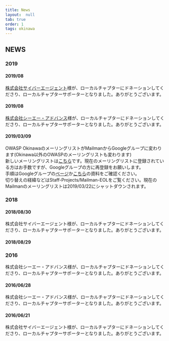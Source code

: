 ```yaml
---
title: News
layout:  null
tab: true
order: 1
tags: okinawa
---
```


## NEWS

### 2019

#### 2019/08

[株式会社サイバーエージェント](https://www.cyberagent.co.jp/)様が、ローカルチャプターにドネーションしてくださり、ローカルチャプターサポーターとなりました。ありがとうございます。

#### 2019/08

[株式会社シーエー・アドバンス](https://www.ca-adv.co.jp/)様が、ローカルチャプターにドネーションしてくださり、ローカルチャプターサポーターとなりました。ありがとうございます。

#### 2019/03/09

OWASP OkinawaのメーリングリストがMailmanからGoogleグループに変わります(Okinawa以外のOWASPのメーリングリストも変わります)  
新しいメーリングリストは[こちら](https://groups.google.com/a/owasp.org/forum/?hl=ja#!forum/okinawa-chapter)です。現在のメーリングリストに登録されている方はお手数ですが、Googleグループの方に再登録をお願いします。  
手順はGoogleグループの[ページ](https://groups.google.com/a/owasp.org/forum/?hl=ja#!forum/okinawa-chapter)か[こちら](https://docs.google.com/document/d/1sSZQRYZvsBbvu9c-okKID53RlmIc79xS8zRRnguR1uk)の資料をご確認ください。  
切り替えの経緯などはStaff-Projects/Mailman-EOLをご覧ください。現在のMailmanのメーリングリストは2019/03/22にシャットダウンされます。

### 2018

#### 2018/08/30

株式会社サイバーエージェント様が、ローカルチャプターにドネーションしてくださり、ローカルチャプターサポーターとなりました。ありがとうございます。

#### 2018/08/29

### 2016

株式会社シーエー・アドバンス様が、ローカルチャプターにドネーションしてくださり、ローカルチャプターサポーターとなりました。ありがとうございます。

#### 2016/06/28

株式会社シーエー・アドバンス様が、ローカルチャプターにドネーションしてくださり、ローカルチャプターサポーターとなりました。ありがとうございます。

#### 2016/06/21

株式会社サイバーエージェント様が、ローカルチャプターにドネーションしてくださり、ローカルチャプターサポーターとなりました。ありがとうございます。
